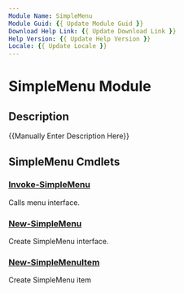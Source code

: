 ```yaml
---
Module Name: SimpleMenu
Module Guid: {{ Update Module Guid }}
Download Help Link: {{ Update Download Link }}
Help Version: {{ Update Help Version }}
Locale: {{ Update Locale }}
---
```


# SimpleMenu Module
## Description
{{Manually Enter Description Here}}

## SimpleMenu Cmdlets
### [Invoke-SimpleMenu](Invoke-SimpleMenu.md)
Calls menu interface.

### [New-SimpleMenu](New-SimpleMenu.md)
Create SimpleMenu interface.

### [New-SimpleMenuItem](New-SimpleMenuItem.md)
Create SimpleMenu item


